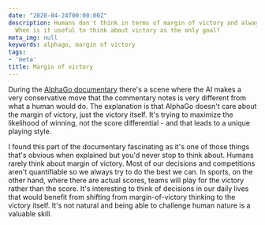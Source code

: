 ```yaml
---
date: "2020-04-24T00:00:00Z"
description: Humans don't think in terms of margin of victory and always try to maximize.
  When is it useful to think about victory as the only goal?
meta_img: null
keywords: alphago, margin of victory
tags:
- 'meta'
title: Margin of victory
---
```


During the [AlphaGo documentary](https://www.youtube.com/watch?v=WXuK6gekU1Y) there's a scene where the AI makes a very conservative move that the commentary notes is very different from what a human would do. The explanation is that AlphaGo doesn't care about the margin of victory, just the victory itself. It's trying to maximize the likelihood of winning, not the score differential - and that leads to a unique playing style.

I found this part of the documentary fascinating as it's one of those things that's obvious when explained but you'd never stop to think about. Humans rarely think about margin of victory. Most of our decisions and competitions aren't quantifiable so we always try to do the best we can. In sports, on the other hand, where there are actual scores, teams will play for the victory rather than the score. It's interesting to think of decisions in our daily lives that would benefit from shifting from margin-of-victory thinking to the victory itself. It's not natural and being able to challenge human nature is a valuable skill.
